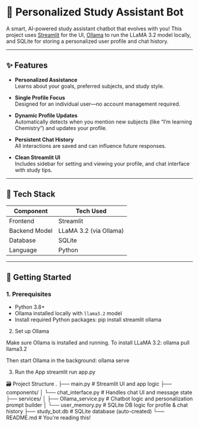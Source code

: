 # 🤖 Personalized Study Assistant Bot

A smart, AI-powered study assistant chatbot that evolves with you! This project uses [Streamlit](https://streamlit.io/) for the UI, [Ollama](https://ollama.com/) to run the LLaMA 3.2 model locally, and SQLite for storing a personalized user profile and chat history.

---

## ✨ Features

- **Personalized Assistance**  
  Learns about your goals, preferred subjects, and study style.

- **Single Profile Focus**  
  Designed for an individual user—no account management required.

- **Dynamic Profile Updates**  
  Automatically detects when you mention new subjects (like “I’m learning Chemistry”) and updates your profile.

- **Persistent Chat History**  
  All interactions are saved and can influence future responses.

- **Clean Streamlit UI**  
  Includes sidebar for setting and viewing your profile, and chat interface with study tips.

---

## 🧠 Tech Stack

| Component       | Tech Used            |
|----------------|----------------------|
| Frontend       | Streamlit            |
| Backend Model  | LLaMA 3.2 (via Ollama) |
| Database       | SQLite               |
| Language       | Python               |

---

## 🚀 Getting Started

### 1. Prerequisites

- Python 3.8+
- Ollama installed locally with `llama3.2` model
- Install required Python packages:
            pip install streamlit ollama

2. Set up Ollama

Make sure Ollama is installed and running.
To install LLaMA 3.2: ollama pull llama3.2

Then start Ollama in the background: ollama serve

3. Run the App
streamlit run app.py

🗃️ Project Structure
.
├── main.py                 # Streamlit UI and app logic
├── components/
│   └── chat_interface.py   # Handles chat UI and message state
├── services/
│   ├── Ollama_service.py     # Chatbot logic and personalization prompt builder
│   └── user_memory.py      # SQLite DB logic for profile & chat history
├── study_bot.db            # SQLite database (auto-created)
└── README.md               # You're reading this!
